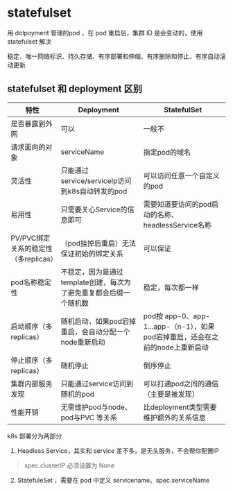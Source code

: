 # statefulset

用 dolpoyment 管理的pod ，在 pod 重启后，集群 ID 是会变动的，使用 statefulset 解决

稳定、唯一网络标识、持久存储、有序部署和伸缩、有序删除和停止、有序自动滚动更新





## statefulset 和 deployment 区别

| 特性                                 | Deployment                                                   | StatefulSet                                                  |
| ------------------------------------ | ------------------------------------------------------------ | ------------------------------------------------------------ |
| 是否暴露到外网                       | 可以                                                         | 一般不                                                       |
| 请求面向的对象                       | serviceName                                                  | 指定pod的域名                                                |
| 灵活性                               | 只能通过service/serviceIp访问到k8s自动转发的pod              | 可以访问任意一个自定义的pod                                  |
| 易用性                               | 只需要关心Service的信息即可                                  | 需要知道要访问的pod启动的名称、headlessService名称           |
| PV/PVC绑定关系的稳定性（多replicas） | （pod挂掉后重启）无法保证初始的绑定关系                      | 可以保证                                                     |
| pod名称稳定性                        | 不稳定，因为是通过template创建，每次为了避免重复都会后缀一个随机数 | 稳定，每次都一样                                             |
| 启动顺序（多replicas）               | 随机启动，如果pod宕掉重启，会自动分配一个node重新启动        | pod按 app-0、app-1...app-（n-1），如果pod宕掉重启，还会在之前的node上重新启动 |
| 停止顺序（多replicas）               | 随机停止                                                     | 倒序停止                                                     |
| 集群内部服务发现                     | 只能通过service访问到随机的pod                               | 可以打通pod之间的通信（主要是被发现）                        |
| 性能开销                             | 无需维护pod与node、pod与PVC 等关系                           | 比deployment类型需要维护额外的关系信息                       |





k8s 部署分为两部分

1. Headless Service，其实和 service 差不多，是无头服务，不会帮你配置IP

> spec.clusterIP 必须设置为 None

2. StatefuleSet ，需要在 pod 中定义 servicename。spec.serviceName




